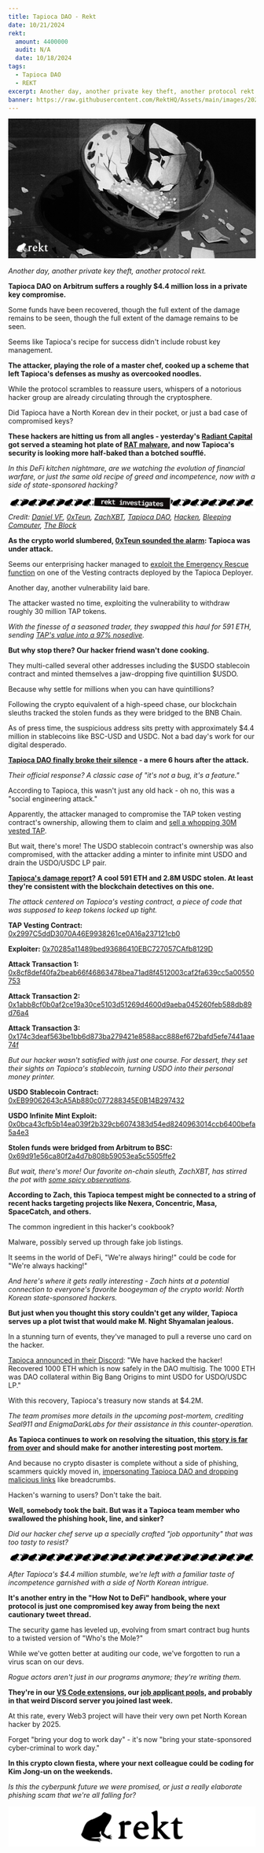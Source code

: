 ```yaml
---
title: Tapioca DAO - Rekt
date: 10/21/2024
rekt:
  amount: 4400000
  audit: N/A
  date: 10/18/2024
tags:
  - Tapioca DAO
  - REKT
excerpt: Another day, another private key theft, another protocol rekt. Tapioca DAO on Arbitrum suffers a roughly $4.4 million loss in a private key compromise. Some funds have been recovered, though the full extent of the damage remains to be seen.
banner: https://raw.githubusercontent.com/RektHQ/Assets/main/images/2023/01/tapioca-dao-rekt-header.png
---
```

![](https://raw.githubusercontent.com/RektHQ/Assets/main/images/2023/01/tapioca-dao-rekt-header.png)


_Another day, another private key theft, another protocol rekt._

  
**Tapioca DAO on Arbitrum suffers a roughly $4.4 million loss in a private key compromise.**  
  
Some funds have been recovered, though the full extent of the damage remains to be seen, though the full extent of the damage remains to be seen.  
  
Seems like Tapioca's recipe for success didn't include robust key management.  
  
**The attacker, playing the role of a master chef, cooked up a scheme that left Tapioca's defenses as mushy as overcooked noodles.**  
  
While the protocol scrambles to reassure users, whispers of a notorious hacker group are already circulating through the cryptosphere.  
  
Did Tapioca have a North Korean dev in their pocket, or just a bad case of compromised keys?  
  
**These hackers are hitting us from all angles - yesterday's [Radiant Capital](https://rekt.news/radiant-capital-rekt2/) got served a steaming hot plate of [RAT malware](https://x.com/danielvf/status/1847023591117795708), and now Tapioca's security is looking more half-baked than a botched soufflé.**  
  

_In this DeFi kitchen nightmare, are we watching the evolution of financial warfare, or just the same old recipe of greed and incompetence, now with a side of state-sponsored hacking?_

![](https://raw.githubusercontent.com/RektHQ/Assets/main/images/2021/09/rekt-investigates-linebreak.png)
_Credit: [Daniel VF](https://x.com/danielvf/status/1847023591117795708), [0xTeun](https://x.com/0xTeun/status/1847235350915145888), [ZachXBT](https://x.com/zachxbt/status/1847249205720408138), [Tapioca DAO](https://x.com/tapioca_dao/status/1847330264139145361), [Hacken](https://x.com/hackenclub/status/1847285999757332640), [Bleeping Computer](https://www.bleepingcomputer.com/news/microsoft/vscode-marketplace-can-be-abused-to-host-malicious-extensions/), [The Block ](https://www.theblock.co/post/321351/cosmos-liquid-staking-north-korea)_

**As the crypto world slumbered, [0xTeun sounded the alarm](https://x.com/0xTeun/status/1847235350915145888): Tapioca was under attack.**

  

Seems our enterprising hacker managed to [exploit the Emergency Rescue function](https://x.com/0xTeun/status/1847235350915145888) on one of the Vesting contracts deployed by the Tapioca Deployer.  
  
Another day, another vulnerability laid bare.  
  
The attacker wasted no time, exploiting the vulnerability to withdraw roughly 30 million TAP tokens.

  

_With the finesse of a seasoned trader, they swapped this haul for 591 ETH, sending [TAP's value into a 97% nosedive](https://www.coingecko.com/en/coins/tapioca-dao-token)._

  

**But why stop there? Our hacker friend wasn't done cooking.**

  

They multi-called several other addresses including the $USDO stablecoin contract and minted themselves a jaw-dropping five quintillion $USDO.

  

Because why settle for millions when you can have quintillions?

  

Following the crypto equivalent of a high-speed chase, our blockchain sleuths tracked the stolen funds as they were bridged to the BNB Chain.  
  
As of press time, the suspicious address sits pretty with approximately $4.4 million in stablecoins like BSC-USD and USDC. Not a bad day's work for our digital desperado.  
  
**[Tapioca DAO finally broke their silence](https://x.com/tapioca_dao/status/1847330264139145361) - a mere 6 hours after the attack.**  
  
_Their official response? A classic case of "it's not a bug, it's a feature."_  
  
According to Tapioca, this wasn't just any old hack - oh no, this was a "social engineering attack."  
  
Apparently, the attacker managed to compromise the TAP token vesting contract's ownership, allowing them to claim and [sell a whopping 30M vested TAP](https://x.com/tapioca_dao/status/1847330264139145361).  
  
But wait, there's more! The USDO stablecoin contract's ownership was also compromised, with the attacker adding a minter to infinite mint USDO and drain the USDO/USDC LP pair.  
  

**[Tapioca's damage report](https://x.com/tapioca_dao/status/1847330264139145361)? A cool 591 ETH and 2.8M USDC stolen. At least they're consistent with the blockchain detectives on this one.**  
  
_The attack centered on Tapioca's vesting contract, a piece of code that was supposed to keep tokens locked up tight._  
  
**TAP Vesting Contract:**
[0x2997C5ddD3070A46E9938261ce0A16a237121cb0](https://arbiscan.io/address/0x2997c5ddd3070a46e9938261ce0a16a237121cb0#code)

  

**Exploiter:**
[0x70285a11489bed93686410EBC727057CAfb8129D](https://arbiscan.io/address/0x70285a11489bed93686410ebc727057cafb8129d)

**Attack Transaction 1:** [0x8cf8def40fa2beab66f46863478bea71ad8f4512003caf2fa639cc5a00550753](https://arbiscan.io/tx/0x8cf8def40fa2beab66f46863478bea71ad8f4512003caf2fa639cc5a00550753)  
  
**Attack Transaction 2:** [0x1abb8cf0b0af2ce19a30ce5103d51269d4600d9aeba045260feb588db89d76a4](https://arbiscan.io/tx/0x1abb8cf0b0af2ce19a30ce5103d51269d4600d9aeba045260feb588db89d76a4)

**Attack Transaction 3:**  
[0x174c3deaf563be1bb6d873ba279421e8588acc888ef672bafd5efe7441aae74f ](https://arbiscan.io/tx/0x174c3deaf563be1bb6d873ba279421e8588acc888ef672bafd5efe7441aae74f)

_But our hacker wasn't satisfied with just one course. For dessert, they set their sights on Tapioca's stablecoin, turning USDO into their personal money printer._

  

**USDO Stablecoin Contract:**  
[0xEB99062643cA5Ab880c077288345E0B14B297432  ](https://arbiscan.io/token/0xeb99062643ca5ab880c077288345e0b14b297432)

**USDO Infinite Mint Exploit:**  
[0x0bca43cfb5b14ea039f2b329cb6074383d54ed8240963014ccb6400befa5a4e3](https://arbiscan.io/tx/0x0bca43cfb5b14ea039f2b329cb6074383d54ed8240963014ccb6400befa5a4e3)

**Stolen funds were bridged from Arbitrum to BSC:**
[0x69d91e56ca80f2a4d7b808b59053ea5c5505ffe2  ](https://bscscan.com/address/0x69d91e56ca80f2a4d7b808b59053ea5c5505ffe2)

_But wait, there's more! Our favorite on-chain sleuth, ZachXBT, has stirred the pot with [some spicy observations](https://x.com/zachxbt/status/1847249205720408138)._  
  
**According to Zach, this Tapioca tempest might be connected to a string of recent hacks targeting projects like Nexera, Concentric, Masa, SpaceCatch, and others.**  
  

The common ingredient in this hacker's cookbook?  
  
Malware, possibly served up through fake job listings.  
  
It seems in the world of DeFi, "We're always hiring!" could be code for "We're always hacking!"  
  

_And here's where it gets really interesting - Zach hints at a potential connection to everyone's favorite boogeyman of the crypto world: North Korean state-sponsored hackers._  
  
**But just when you thought this story couldn't get any wilder, Tapioca serves up a plot twist that would make M. Night Shyamalan jealous.**  
  
In a stunning turn of events, they've managed to pull a reverse uno card on the hacker.  
  
[Tapioca announced in their Discord](https://discord.com/channels/922809589991370792/992018197488341073/1296907727473213541): "We have hacked the hacker! Recovered 1000 ETH which is now safely in the DAO multisig. The 1000 ETH was DAO collateral within Big Bang Origins to mint USDO for USDO/USDC LP."  
  
With this recovery, Tapioca's treasury now stands at $4.2M. 

_The team promises more details in the upcoming post-mortem, crediting Seal911 and EnigmaDarkLabs for their assistance in this counter-operation._  
  

**As Tapioca continues to work on resolving the situation, this [story is far from over](https://x.com/twmattt/status/1847373654390349853) and should make for another interesting post mortem.**  
  
And because no crypto disaster is complete without a side of phishing, scammers quickly moved in, [impersonating Tapioca DAO and dropping malicious links](https://x.com/hackenclub/status/1847285999757332640) like breadcrumbs.  
  
Hacken's warning to users? Don't take the bait.  
  
**Well, somebody took the bait. But was it a Tapioca team member who swallowed the phishing hook, line, and sinker?**  
  
_Did our hacker chef serve up a specially crafted "job opportunity" that was too tasty to resist?_

![](https://raw.githubusercontent.com/RektHQ/Assets/main/images/2021/03/rekt-linebreak.png)




_After Tapioca's $4.4 million stumble, we're left with a familiar taste of incompetence garnished with a side of North Korean intrigue._  
  
**It's another entry in the "How Not to DeFi" handbook, where your protocol is just one compromised key away from being the next cautionary tweet thread.**

  

The security game has leveled up, evolving from smart contract bug hunts to a twisted version of "Who's the Mole?"

  

While we've gotten better at auditing our code, we've forgotten to run a virus scan on our devs.

  

_Rogue actors aren't just in our programs anymore; they're writing them._

  

**They're in our [VS Code extensions](https://www.bleepingcomputer.com/news/microsoft/vscode-marketplace-can-be-abused-to-host-malicious-extensions/), our [job applicant pools](https://www.theblock.co/post/321351/cosmos-liquid-staking-north-korea), and probably in that weird Discord server you joined last week.**

  

At this rate, every Web3 project will have their very own pet North Korean hacker by 2025.

  

Forget "bring your dog to work day" - it's now "bring your state-sponsored cyber-criminal to work day."

  

**In this crypto clown fiesta, where your next colleague could be coding for Kim Jong-un on the weekends.**

  
_Is this the cyberpunk future we were promised, or just a really elaborate phishing scam that we're all falling for?_

![](https://raw.githubusercontent.com/RektHQ/Assets/main/images/2021/08/rekt-outline-conc.png)









